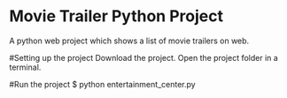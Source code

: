 # Movie Trailer Python Project
A python web project which shows a list of movie trailers on web.

#Setting up the project
Download the project.
Open the project folder in a terminal.

#Run the project
$ python entertainment_center.py
